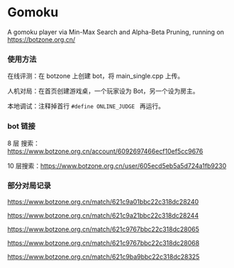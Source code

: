 # Gomoku
A gomoku player via Min-Max Search and Alpha-Beta Pruning, running on https://botzone.org.cn/

### 使用方法
在线评测：在 botzone 上创建 bot，将 main_single.cpp 上传。

人机对局：在首页创建游戏桌，一个玩家设为 Bot，另一个设为房主。

本地调试：注释掉首行 ```#define ONLINE_JUDGE ``` 再运行。

### bot 链接
8 层 搜索：https://www.botzone.org.cn/account/6092697466ecf10ef5cc9676

10 层搜索：https://www.botzone.org.cn/user/605ecd5eb5a5d724a1fb9230


### 部分对局记录
https://www.botzone.org.cn/match/621c9a01bbc22c318dc28240

https://www.botzone.org.cn/match/621c9a21bbc22c318dc28244

https://www.botzone.org.cn/match/621c9767bbc22c318dc28065

https://www.botzone.org.cn/match/621c9767bbc22c318dc28068

https://www.botzone.org.cn/match/621c9ba9bbc22c318dc28325

